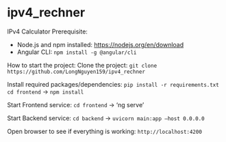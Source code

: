 # ipv4_rechner
IPv4 Calculator
Prerequisite:
- Node.js and npm installed: https://nodejs.org/en/download
- Angular CLI: `npm install -g @angular/cli`



How to start the project:
Clone the project: `git clone https://github.com/LongNguyen159/ipv4_rechner`

Install required packages/dependencies:
`pip install -r requirements.txt`
`cd frontend` -> `npm install`

Start Frontend service: `cd frontend` -> ‘ng serve’

Start Backend service: `cd backend` -> `uvicorn main:app –host 0.0.0.0`

Open browser to see if everything is working: `http://localhost:4200`
